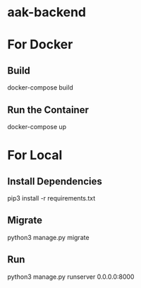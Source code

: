 # aak-backend

# For Docker
## Build
docker-compose build

## Run the Container
docker-compose up

# For Local
## Install Dependencies
pip3 install -r requirements.txt

## Migrate
python3 manage.py migrate

## Run
python3 manage.py runserver 0.0.0.0:8000

